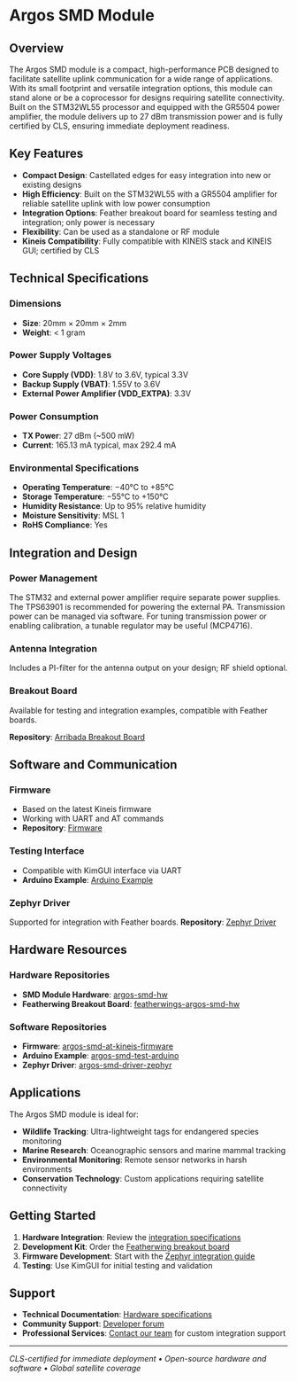 # Argos SMD Module

## Overview

The Argos SMD module is a compact, high-performance PCB designed to facilitate satellite uplink communication for a wide range of applications. With its small footprint and versatile integration options, this module can stand alone or be a coprocessor for designs requiring satellite connectivity. Built on the STM32WL55 processor and equipped with the GR5504 power amplifier, the module delivers up to 27 dBm transmission power and is fully certified by CLS, ensuring immediate deployment readiness.

## Key Features

- **Compact Design**: Castellated edges for easy integration into new or existing designs
- **High Efficiency**: Built on the STM32WL55 with a GR5504 amplifier for reliable satellite uplink with low power consumption
- **Integration Options**: Feather breakout board for seamless testing and integration; only power is necessary
- **Flexibility**: Can be used as a standalone or RF module
- **Kineis Compatibility**: Fully compatible with KINEIS stack and KINEIS GUI; certified by CLS

## Technical Specifications

### Dimensions
- **Size**: 20mm × 20mm × 2mm
- **Weight**: < 1 gram

### Power Supply Voltages
- **Core Supply (VDD)**: 1.8V to 3.6V, typical 3.3V
- **Backup Supply (VBAT)**: 1.55V to 3.6V  
- **External Power Amplifier (VDD_EXTPA)**: 3.3V

### Power Consumption
- **TX Power**: 27 dBm (~500 mW)
- **Current**: 165.13 mA typical, max 292.4 mA

### Environmental Specifications
- **Operating Temperature**: −40°C to +85°C
- **Storage Temperature**: −55°C to +150°C
- **Humidity Resistance**: Up to 95% relative humidity
- **Moisture Sensitivity**: MSL 1
- **RoHS Compliance**: Yes

## Integration and Design

### Power Management
The STM32 and external power amplifier require separate power supplies. The TPS63901 is recommended for powering the external PA. Transmission power can be managed via software. For tuning transmission power or enabling calibration, a tunable regulator may be useful (MCP4716).

### Antenna Integration
Includes a PI-filter for the antenna output on your design; RF shield optional.

### Breakout Board
Available for testing and integration examples, compatible with Feather boards.

**Repository**: [Arribada Breakout Board](https://github.com/arribada/featherwings-argos-smd-hw)

## Software and Communication

### Firmware
- Based on the latest Kineis firmware
- Working with UART and AT commands
- **Repository**: [Firmware](https://github.com/arribada/argos-smd-at-kineis-firmware)

### Testing Interface
- Compatible with KimGUI interface via UART
- **Arduino Example**: [Arduino Example](https://github.com/arribada/argos-smd-test-arduino)

### Zephyr Driver
Supported for integration with Feather boards.
**Repository**: [Zephyr Driver](https://github.com/arribada/argos-smd-driver-zephyr)

## Hardware Resources

### Hardware Repositories
- **SMD Module Hardware**: [argos-smd-hw](https://github.com/arribada/argos-smd-hw)
- **Featherwing Breakout Board**: [featherwings-argos-smd-hw](https://github.com/arribada/featherwings-argos-smd-hw)

### Software Repositories
- **Firmware**: [argos-smd-at-kineis-firmware](https://github.com/arribada/argos-smd-at-kineis-firmware)
- **Arduino Example**: [argos-smd-test-arduino](https://github.com/arribada/argos-smd-test-arduino)
- **Zephyr Driver**: [argos-smd-driver-zephyr](https://github.com/arribada/argos-smd-driver-zephyr)

## Applications

The Argos SMD module is ideal for:
- **Wildlife Tracking**: Ultra-lightweight tags for endangered species monitoring
- **Marine Research**: Oceanographic sensors and marine mammal tracking
- **Environmental Monitoring**: Remote sensor networks in harsh environments
- **Conservation Technology**: Custom applications requiring satellite connectivity

## Getting Started

1. **Hardware Integration**: Review the [integration specifications](/docs/hardware/integration/mechanical-design)
2. **Development Kit**: Order the [Featherwing breakout board](/docs/hardware/catalog/dev-kits)
3. **Firmware Development**: Start with the [Zephyr integration guide](/docs/platform/firmware/zephyr-integration)
4. **Testing**: Use KimGUI for initial testing and validation

## Support

- **Technical Documentation**: [Hardware specifications](/docs/hardware/specs/datasheets)
- **Community Support**: [Developer forum](/community)
- **Professional Services**: [Contact our team](mailto:support@arribada.org) for custom integration support

---

*CLS-certified for immediate deployment • Open-source hardware and software • Global satellite coverage*